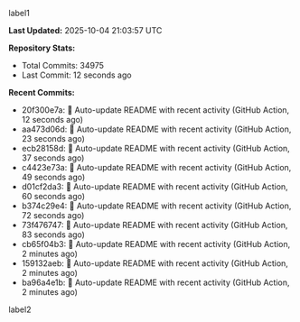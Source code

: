 
label1 
<!-- ACTIVITY_START -->
**Last Updated:** 2025-10-04 21:03:57 UTC

**Repository Stats:**
- Total Commits: 34975
- Last Commit: 12 seconds ago

**Recent Commits:**
- 20f300e7a: 🤖 Auto-update README with recent activity (GitHub Action, 12 seconds ago)
- aa473d06d: 🤖 Auto-update README with recent activity (GitHub Action, 23 seconds ago)
- ecb28158d: 🤖 Auto-update README with recent activity (GitHub Action, 37 seconds ago)
- c4423e73a: 🤖 Auto-update README with recent activity (GitHub Action, 49 seconds ago)
- d01cf2da3: 🤖 Auto-update README with recent activity (GitHub Action, 60 seconds ago)
- b374c29e4: 🤖 Auto-update README with recent activity (GitHub Action, 72 seconds ago)
- 73f476747: 🤖 Auto-update README with recent activity (GitHub Action, 83 seconds ago)
- cb65f04b3: 🤖 Auto-update README with recent activity (GitHub Action, 2 minutes ago)
- 159132aeb: 🤖 Auto-update README with recent activity (GitHub Action, 2 minutes ago)
- ba96a4e1b: 🤖 Auto-update README with recent activity (GitHub Action, 2 minutes ago)
<!-- ACTIVITY_END -->

label2
